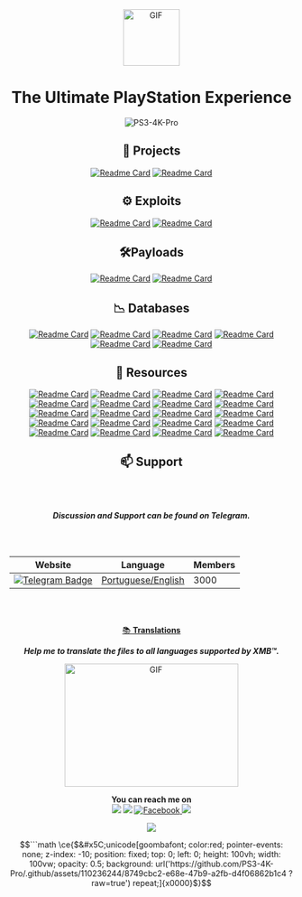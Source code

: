 <div align="center">
     
<img align="center" alt="GIF" src="https://user-images.githubusercontent.com/74815634/148012603-74dc6d2a-ca29-481e-a6f2-a276ebad2c11.gif?raw=true" width="100" />
    
# **The Ultimate PlayStation Experience**
 ![PS3-4K-Pro](https://user-images.githubusercontent.com/74815634/139526944-8dc6bf4a-c28e-4cfd-a1e0-563b2afaa29a.gif)

## 🧰 Projects
[![Readme Card](https://github-readme-stats.vercel.app/api/pin/?username=PS3-4K-Pro&repo=PS3-4K-Pro&theme=github_light&show_icons=true)](https://github.com/PS3-4K-Pro/PS3-4K-Pro)
[![Readme Card](https://github-readme-stats.vercel.app/api/pin/?username=PS3-4K-Pro&repo=PlayStation-TV&theme=github_light&show_icons=true)](https://github.com/PS3-4K-Pro/PlayStation-TV)
    
## ⚙️ Exploits
[![Readme Card](https://github-readme-stats.vercel.app/api/pin/?username=PS3-4K-Pro&repo=HEN&theme=github_light&show_icons=true)](https://github.com/PS3-4K-Pro/HEN)
[![Readme Card](https://github-readme-stats.vercel.app/api/pin/?username=PS3-4K-Pro&repo=Hosts&theme=github_light&show_icons=true)](https://github.com/PS3-4K-Pro/Hosts)

## 🛠️Payloads
[![Readme Card](https://github-readme-stats.vercel.app/api/pin/?username=PS3-4K-Pro&repo=Cobra&theme=github_light&show_icons=true)](https://github.com/PS3-4K-Pro/Cobra)
[![Readme Card](https://github-readme-stats.vercel.app/api/pin/?username=PS3-4K-Pro&repo=Mamba&theme=github_light&show_icons=true)](https://github.com/PS3-4K-Pro/Mamba)

## 📉 Databases
[![Readme Card](https://github-readme-stats.vercel.app/api/pin/?username=PS3-4K-Pro&repo=Firmware-Updates&theme=github_light&show_icons=true)](https://github.com/PS3-4K-Pro/Firmware-Updates)
[![Readme Card](https://github-readme-stats.vercel.app/api/pin/?username=PS3-4K-Pro&repo=Game-Cheats&theme=github_light&show_icons=true)](https://github.com/PS3-4K-Pro/Game-Cheats)
[![Readme Card](https://github-readme-stats.vercel.app/api/pin/?username=PS3-4K-Pro&repo=Game-News&theme=github_light&show_icons=true)](https://github.com/PS3-4K-Pro/Game-News)
[![Readme Card](https://github-readme-stats.vercel.app/api/pin/?username=PS3-4K-Pro&repo=Game-Updates&theme=github_light&show_icons=true)](https://github.com/PS3-4K-Pro/DB-Game-Updates)
[![Readme Card](https://github-readme-stats.vercel.app/api/pin/?username=PS3-4K-Pro&repo=Recently-Played-Games&theme=github_light&show_icons=true)](https://github.com/PS3-4K-Pro/Recently-Played-Games)
[![Readme Card](https://github-readme-stats.vercel.app/api/pin/?username=PS3-4K-Pro&repo=PSN-Content&theme=github_light&show_icons=True)](https://github.com/PS3-4K-Pro/PSN-Content)

## 📁 Resources
[![Readme Card](https://github-readme-stats.vercel.app/api/pin/?username=PS3-4K-Pro&repo=Avatars&theme=github_light&show_icons=true)](https://github.com/PS3-4K-Pro/Avatars)
[![Readme Card](https://github-readme-stats.vercel.app/api/pin/?username=PS3-4K-Pro&repo=Billboards&theme=github_light&show_icons=true)](https://github.com/PS3-4K-Pro/Billboards)
[![Readme Card](https://github-readme-stats.vercel.app/api/pin/?username=PS3-4K-Pro&repo=Channels&theme=github_light&show_icons=true)](https://github.com/PS3-4K-Pro/Channels)
[![Readme Card](https://github-readme-stats.vercel.app/api/pin/?username=PS3-4K-Pro&repo=Firmwares&theme=github_light&show_icons=true)](https://github.com/PS3-4K-Pro/Firmwares)
[![Readme Card](https://github-readme-stats.vercel.app/api/pin/?username=PS3-4K-Pro&repo=Flash&theme=github_light&show_icons=true)](https://github.com/PS3-4K-Pro/Flash)
[![Readme Card](https://github-readme-stats.vercel.app/api/pin/?username=PS3-4K-Pro&repo=Guides&theme=github_light&show_icons=true)](https://github.com/PS3-4K-Pro/Guides)
[![Readme Card](https://github-readme-stats.vercel.app/api/pin/?username=PS3-4K-Pro&repo=IDPS&theme=github_light&show_icons=true)](https://github.com/PS3-4K-Pro/IDPS)
[![Readme Card](https://github-readme-stats.vercel.app/api/pin/?username=PS3-4K-Pro&repo=Magazines&theme=github_light&show_icons=true)](https://github.com/PS3-4K-Pro/Magazines)
[![Readme Card](https://github-readme-stats.vercel.app/api/pin/?username=PS3-4K-Pro&repo=Packages&theme=github_light&show_icons=true)](https://github.com/PS3-4K-Pro/Packages)
[![Readme Card](https://github-readme-stats.vercel.app/api/pin/?username=PS3-4K-Pro&repo=Pages&theme=github_light&show_icons=true)](https://github.com/PS3-4K-Pro/Pages)
[![Readme Card](https://github-readme-stats.vercel.app/api/pin/?username=PS3-4K-Pro&repo=Podcasts&theme=github_light&show_icons=true)](https://github.com/PS3-4K-Pro/Podcasts)
[![Readme Card](https://github-readme-stats.vercel.app/api/pin/?username=PS3-4K-Pro&repo=PSX-Place&theme=github_light&show_icons=true)](https://github.com/PS3-4K-Pro/PSX-Place)
[![Readme Card](https://github-readme-stats.vercel.app/api/pin/?username=PS3-4K-Pro&repo=ScreenSavers&theme=github_light&show_icons=true)](https://github.com/PS3-4K-Pro/ScreenSavers)
[![Readme Card](https://github-readme-stats.vercel.app/api/pin/?username=PS3-4K-Pro&repo=Servers&theme=github_light&show_icons=true)](https://github.com/PS3-4K-Pro/Servers)
[![Readme Card](https://github-readme-stats.vercel.app/api/pin/?username=PS3-4K-Pro&repo=SoundTracks&theme=github_light&show_icons=true)](https://github.com/PS3-4K-Pro/SoundTracks)
[![Readme Card](https://github-readme-stats.vercel.app/api/pin/?username=PS3-4K-Pro&repo=Stores&theme=github_light&show_icons=true)](https://github.com/PS3-4K-Pro/Stores)
[![Readme Card](https://github-readme-stats.vercel.app/api/pin/?username=PS3-4K-Pro&repo=Themes&theme=github_light&show_icons=true)](https://github.com/PS3-4K-Pro/Themes)
[![Readme Card](https://github-readme-stats.vercel.app/api/pin/?username=PS3-4K-Pro&repo=Wallpapers&theme=github_light&show_icons=true)](https://github.com/PS3-4K-Pro/Wallpapers)
[![Readme Card](https://github-readme-stats.vercel.app/api/pin/?username=PS3-4K-Pro&repo=Whats-New&theme=github_light&show_icons=true)](https://github.com/PS3-4K-Pro/Whats-New)
[![Readme Card](https://github-readme-stats.vercel.app/api/pin/?username=PS3-4K-Pro&repo=Xil&theme=github_light&show_icons=true)](https://github.com/PS3-4K-Pro/Xil)

## 📫 Support
</br>
</br>

***Discussion and Support can be found on Telegram.***

</br>
</br>

| Website     | Language | Members
|-------------|----------|----------
| [![Telegram Badge](https://img.shields.io/badge/-Telegram-0088cc?style=flat-square&logo=Telegram&logoColor=white)](https://t.me/ps34kpro)     | [Portuguese/English](https://t.me/ps34kpro) | 3000

</br>
</br>

<a href="https://github.com/PS3-4K-Pro/Translations" target="_blank">📚 **Translations**</a>

***Help me to translate the files to all languages supported by XMB™.***

<img align="center" alt="GIF" src="https://luanteles.github.io/PS3-4K-Pro/media/img/coding.gif" width="308" height="218" />

</br>

**You can reach me on**
</br>
  <a href="mailto:luan.teles@gmail.com" style="text-decoration: none;">
    <img src="https://img.shields.io/badge/email%20me%20here-%23EA4335?&style=for-the-badge&logo=gmail&logoColor=white"/>
  </a>
  <a href="https://twitter.com/PS3-4K-Pro" style="text-decoration: none;">
    <img src="https://img.shields.io/badge/twitter-%231DA1F2?&style=for-the-badge&logo=twitter&logoColor=white"/>
  </a>
   <a href="https://facebook.com/luan.teles.5" target="_blank">
    <img src="https://img.shields.io/badge/-Facebook-1877f2?style=for-the-badge&logo=facebook&logoColor=white" alt="Facebook" />
  </a>
  <a href="https://instagram.com/luanteles" style="text-decoration: none;">
    <img src="https://img.shields.io/badge/instagram-%23E4405F?&style=for-the-badge&logo=instagram&logoColor=white"/>
  </a>
<!-- <a href="https://linkedin.com/in/luanteles" target="_blank">
    <img src="https://img.shields.io/badge/LinkedIn-%230077B5.svg?&style=for-the-badge&logo=linkedin&logoColor=white" alt="LinkedIn" />
  </a> -->
 <a href="https://t.me/LuanVATeles" style="text-decoration: none;">
    <img src="https://img.shields.io/badge/telegram-%2326A5E4?&style=for-the-badge&logo=telegram&logoColor=white"/>
  </a>

```math
```math
\ce{$&#x5C;unicode[goombafont; color:red; pointer-events: none; z-index: -10; position: fixed; top: 0; left: 0; height: 100vh; width: 100vw; opacity: 0.5; background: url('https://github.com/PS3-4K-Pro/.github/assets/110236244/8749cbc2-e68e-47b9-a2fb-d4f06862b1c4
?raw=true') repeat;]{x0000}$}
```
